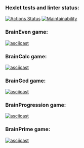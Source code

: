 ### Hexlet tests and linter status:
[![Actions Status](https://github.com/loopguard/frontend-project-44/workflows/hexlet-check/badge.svg)](https://github.com/loopguard/frontend-project-44/actions)
[![Maintainability](https://api.codeclimate.com/v1/badges/b080d21a5a7b0cc6ffe7/maintainability)](https://codeclimate.com/github/loopguard/frontend-project-44/maintainability)

### BrainEven game:
[![asciicast](https://asciinema.org/a/NwSet9bbgmNHVTHSF6Qh1WucT.svg)](https://asciinema.org/a/NwSet9bbgmNHVTHSF6Qh1WucT?loop=1&autoplay=0&speed=1.7)

### BrainCalc game:
[![asciicast](https://asciinema.org/a/SEKDf4H9Hb7YsxSzVCQTNyrK7.svg)](https://asciinema.org/a/SEKDf4H9Hb7YsxSzVCQTNyrK7?loop=1&autoplay=0&speed=1.7)

### BrainGcd game:
[![asciicast](https://asciinema.org/a/bLVAOHQcDiiQFGBAjIalleijV.svg)](https://asciinema.org/a/bLVAOHQcDiiQFGBAjIalleijV?loop=1&autoplay=0&speed=1.7)

### BrainProgression game:
[![asciicast](https://asciinema.org/a/XGV8PovhJD8DvVCD8K2Rpy53a.svg)](https://asciinema.org/a/XGV8PovhJD8DvVCD8K2Rpy53a?loop=1&autoplay=0&speed=1.7)

### BrainPrime game:
[![asciicast](https://asciinema.org/a/fOGnEFwWWWWtaXBCHEAvrMxzn.svg)](https://asciinema.org/a/fOGnEFwWWWWtaXBCHEAvrMxzn?loop=1&autoplay=0&speed=1.7)
